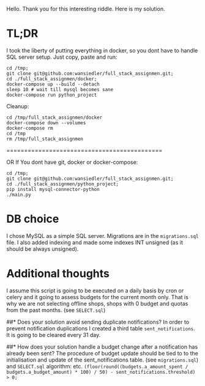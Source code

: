 Hello. Thank you for this interesting riddle.
Here is my solution.
# TL;DR
I took the liberty of putting everything in docker, so you dont have to handle SQL server setup.
Just copy, paste and run:
```
cd /tmp;
git clone git@github.com:wansiedler/full_stack_assignmen.git;
cd ./full_stack_assignmen/docker;
docker-compose up --build --detach 
sleep 10 # wait till mysql becomes sane 
docker-compose run python_project
```

Cleanup:
```
cd /tmp/full_stack_assignmen/docker
docker-compose down --volumes
docker-compose rm
cd /tmp
rm /tmp/full_stack_assignmen
```
============================================

OR If You dont have git, docker or docker-compose:
 
```
cd /tmp;
git clone git@github.com:wansiedler/full_stack_assignmen.git;
cd ./full_stack_assignmen/python_project;
pip install mysql-connector-python
./main.py
```
# DB choice
I chose MySQL as a simple SQL server. 
Migrations are in the `migrations.sql` file.
I also added indexing and made some indexes INT unsigned (as it should be always unsigned).


# Additional thoughts
I assume this script is going to be executed on a daily basis by cron or celery and it going to assess budgets for the current month only.
That is why we are not selecting offline shops, shops with 0 budget and quotas from the past months. (see `SELECT.sql`)

##* Does your solution avoid sending duplicate notifications?
In order to prevent notification duplications I created a third table `sent_notifications`.
It is going to be cleared every 31 day.

##* How does your solution handle a budget change after a notification has already been sent?
The procedure of budget update should be tied to to the initialisation and update of the sent_notifications table. (see `migrations.sql`)
and `SELECT.sql` algorithm:
etc.
```(floor(round((budgets.a_amount_spent / budgets.a_budget_amount) * 100) / 50) - sent_notifications.threshold) > 0;```
 